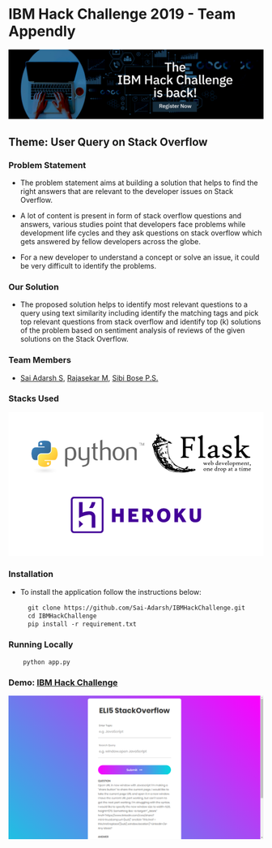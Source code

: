 # IBM Hack Challenge 2019 - Team Appendly

![img alt](images/IBMHackChallenge.jpg)

## Theme: User Query on Stack Overflow 
### Problem Statement

* The problem statement aims at building a solution that helps to find the right answers that are relevant to the developer issues on Stack Overflow.

* A lot of content is present in form of stack overflow questions and answers, various studies point that developers face problems while development life cycles and they ask questions on stack overflow which gets answered by fellow developers across the globe. 
* For a new developer to understand a concept or solve an issue, it could be very difficult to identify the problems.

### Our Solution 

* The proposed solution helps to identify most relevant questions to a query using text similarity including identify the matching tags and pick top relevant questions from stack overflow and identify top (k) solutions of the problem based on sentiment analysis of reviews of the given solutions on the Stack Overflow.

### Team Members
* [Sai Adarsh S](https://LINkedin.com/in/sai-adarsh/), [Rajasekar M](https://www.linkedin.com/in/rajasekar1999), [Sibi Bose P.S.](https://www.linkedin.com/in/sibi-bose-8683b6150/)

### Stacks Used
![img alt](images/stacks.png)

### Installation
* To install the application follow the instructions below:

		git clone https://github.com/Sai-Adarsh/IBMHackChallenge.git
		cd IBMHackChallenge
		pip install -r requirement.txt

### Running Locally	
		python app.py
	
### Demo: [IBM Hack Challenge](http://ibmappendly.herokuapp.com)
![img](images/demo.png)
